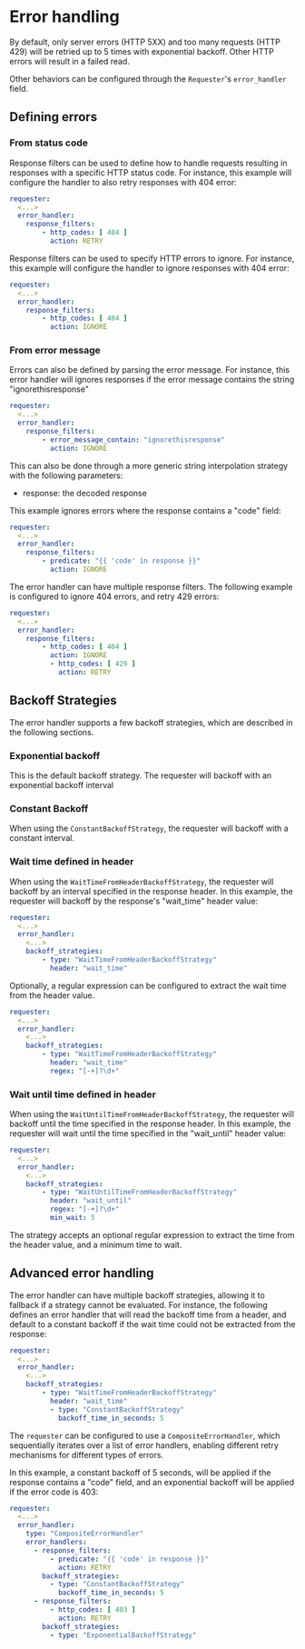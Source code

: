 # Error handling

By default, only server errors (HTTP 5XX) and too many requests (HTTP 429) will be retried up to 5 times with exponential backoff.
Other HTTP errors will result in a failed read.

Other behaviors can be configured through the `Requester`'s `error_handler` field.

## Defining errors

### From status code

Response filters can be used to define how to handle requests resulting in responses with a specific HTTP status code.
For instance, this example will configure the handler to also retry responses with 404 error:

```yaml
requester:
  <...>
  error_handler:
    response_filters:
        - http_codes: [ 404 ]
          action: RETRY
```

Response filters can be used to specify HTTP errors to ignore.
For instance, this example will configure the handler to ignore responses with 404 error:

```yaml
requester:
  <...>
  error_handler:
    response_filters:
        - http_codes: [ 404 ]
          action: IGNORE
```

### From error message

Errors can also be defined by parsing the error message.
For instance, this error handler will ignores responses if the error message contains the string "ignorethisresponse"

```yaml
requester:
  <...>
  error_handler:
    response_filters:
        - error_message_contain: "ignorethisresponse"
          action: IGNORE
```

This can also be done through a more generic string interpolation strategy with the following parameters:

- response: the decoded response

This example ignores errors where the response contains a "code" field:

```yaml
requester:
  <...>
  error_handler:
    response_filters:
        - predicate: "{{ 'code' in response }}"
          action: IGNORE
```

The error handler can have multiple response filters.
The following example is configured to ignore 404 errors, and retry 429 errors:

```yaml
requester:
  <...>
  error_handler:
    response_filters:
        - http_codes: [ 404 ]
          action: IGNORE
          - http_codes: [ 429 ]
            action: RETRY
```

## Backoff Strategies

The error handler supports a few backoff strategies, which are described in the following sections.

### Exponential backoff

This is the default backoff strategy. The requester will backoff with an exponential backoff interval

### Constant Backoff

When using the `ConstantBackoffStrategy`, the requester will backoff with a constant interval.

### Wait time defined in header

When using the `WaitTimeFromHeaderBackoffStrategy`, the requester will backoff by an interval specified in the response header.
In this example, the requester will backoff by the response's "wait_time" header value:

```yaml
requester:
  <...>
  error_handler:
    <...>
    backoff_strategies:
        - type: "WaitTimeFromHeaderBackoffStrategy"
          header: "wait_time"
```

Optionally, a regular expression can be configured to extract the wait time from the header value.

```yaml
requester:
  <...>
  error_handler:
    <...>
    backoff_strategies:
        - type: "WaitTimeFromHeaderBackoffStrategy"
          header: "wait_time"
          regex: "[-+]?\d+"
```

### Wait until time defined in header

When using the `WaitUntilTimeFromHeaderBackoffStrategy`, the requester will backoff until the time specified in the response header.
In this example, the requester will wait until the time specified in the "wait_until" header value:

```yaml
requester:
  <...>
  error_handler:
    <...>
    backoff_strategies:
        - type: "WaitUntilTimeFromHeaderBackoffStrategy"
          header: "wait_until"
          regex: "[-+]?\d+"
          min_wait: 5
```

The strategy accepts an optional regular expression to extract the time from the header value, and a minimum time to wait.

## Advanced error handling

The error handler can have multiple backoff strategies, allowing it to fallback if a strategy cannot be evaluated.
For instance, the following defines an error handler that will read the backoff time from a header, and default to a constant backoff if the wait time could not be extracted from the response:

```yaml
requester:
  <...>
  error_handler:
    <...>
    backoff_strategies:
        - type: "WaitTimeFromHeaderBackoffStrategy"
          header: "wait_time"
          - type: "ConstantBackoffStrategy"
            backoff_time_in_seconds: 5

```

The `requester` can be configured to use a `CompositeErrorHandler`, which sequentially iterates over a list of error handlers, enabling different retry mechanisms for different types of errors.

In this example, a constant backoff of 5 seconds, will be applied if the response contains a "code" field, and an exponential backoff will be applied if the error code is 403:

```yaml
requester:
  <...>
  error_handler:
    type: "CompositeErrorHandler"
    error_handlers:
      - response_filters:
          - predicate: "{{ 'code' in response }}"
            action: RETRY
        backoff_strategies:
          - type: "ConstantBackoffStrategy"
            backoff_time_in_seconds: 5
      - response_filters:
          - http_codes: [ 403 ]
            action: RETRY
        backoff_strategies:
          - type: "ExponentialBackoffStrategy"
```